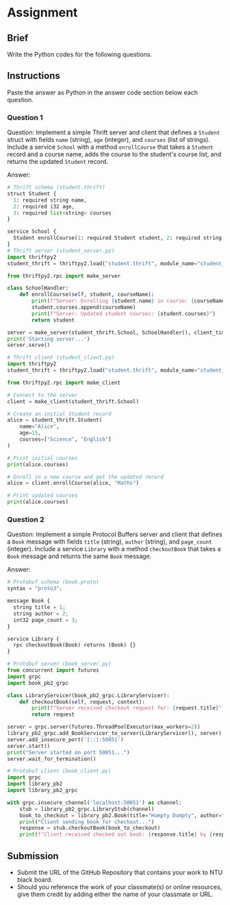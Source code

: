 # Assignment

## Brief

Write the Python codes for the following questions.

## Instructions

Paste the answer as Python in the answer code section below each question.

### Question 1

Question: Implement a simple Thrift server and client that defines a `Student` struct with fields `name` (string), `age` (integer), and `courses` (list of strings). Include a service `School` with a method `enrollCourse` that takes a `Student` record and a course name, adds the course to the student's course list, and returns the updated `Student` record.

Answer:

```python
# Thrift schema (student.thrift)
struct Student {
  1: required string name,
  2: required i32 age,
  3: required list<string> courses
}

service School {
  Student enrollCourse(1: required Student student, 2: required string courseName)
}
# Thrift server (student_server.py)
import thriftpy2
student_thrift = thriftpy2.load("student.thrift", module_name="student_thrift")

from thriftpy2.rpc import make_server

class SchoolHandler:
    def enrollCourse(self, student, courseName):
        print(f"Server: Enrolling {student.name} in course: {courseName}")
        student.courses.append(courseName)
        print(f"Server: Updated student courses: {student.courses}")
        return student

server = make_server(student_thrift.School, SchoolHandler(), client_timeout=None)
print('Starting server...')
server.serve()

# Thrift client (student_client.py)
import thriftpy2
student_thrift = thriftpy2.load("student.thrift", module_name="student_thrift")

from thriftpy2.rpc import make_client

# Connect to the server
client = make_client(student_thrift.School)

# Create an initial Student record
alice = student_thrift.Student(
    name="Alice", 
    age=15, 
    courses=["Science", "English"]
)

# Print initial courses
print(alice.courses)

# Enroll in a new course and get the updated record
alice = client.enrollCourse(alice, "Maths")

# Print updated courses
print(alice.courses)
```

### Question 2

Question: Implement a simple Protocol Buffers server and client that defines a `Book` message with fields `title` (string), `author` (string), and `page_count` (integer). Include a service `Library` with a method `checkoutBook` that takes a `Book` message and returns the same `Book` message.

Answer:

```python
# Protobuf schema (book.proto)
syntax = "proto3";

message Book {
  string title = 1;
  string author = 2;
  int32 page_count = 3;
}

service Library {
  rpc checkoutBook(Book) returns (Book) {}
}

# Protobuf server (book_server.py)
from concurrent import futures
import grpc
import book_pb2_grpc

class LibraryServicer(book_pb2_grpc.LibraryServicer):
    def checkoutBook(self, request, context):
        print(f"Server received checkout request for: {request.title}")
        return request

server = grpc.server(futures.ThreadPoolExecutor(max_workers=2))
library_pb2_grpc.add_BookServicer_to_server(LibraryServicer(), server)
server.add_insecure_port('[::]:50051')
server.start()
print("Server started on port 50051...")
server.wait_for_termination()

# Protobuf client (book_client.py)
import grpc
import library_pb2
import library_pb2_grpc

with grpc.insecure_channel('localhost:50051') as channel:
    stub = library_pb2_grpc.LibraryStub(channel)
    book_to_checkout = library_pb2.Book(title="Humpty Dumpty", author="Mother Goose", page_count=1)
    print("Client sending book for checkout...")
    response = stub.checkoutBook(book_to_checkout)
    print(f"Client received checked out book: {response.title} by {response.author}")
```

## Submission

- Submit the URL of the GitHub Repository that contains your work to NTU black board.
- Should you reference the work of your classmate(s) or online resources, give them credit by adding either the name of your classmate or URL.
